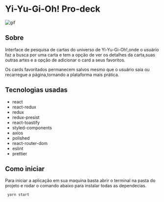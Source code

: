 # Yi-Yu-Gi-Oh! Pro-deck

![gif](https://github.com/LuisCarlos-git/yi-yu-gi-oh-pro-deck/blob/master/yiyugioh.gif)

## Sobre

Interface de pesquisa de cartas do universo de Yi-Yu-Gi-Oh!,onde o usuário faz a busca por uma carta e tem a opção de ver os detalhes da carta,suas outras artes e a opção de adicionar o card a seus favoritos.

Os cards favoritados permanecem salvos mesmo que o usuário saia ou recarregue a página,tornando a plataforma mais prática.

## Tecnologias usadas

- react
- react-redux
- redux
- redux-presist
- react-toastify
- styled-components
- axios
- polished
- react-router-dom
- eslint
- prettier

## Como iniciar

Para iniciar a aplicação em sua maquina basta abrir o terminal na pasta do projeto e rodar o comando abaixo para instalar todas as dependecias.

```bash
 yarn start
```
